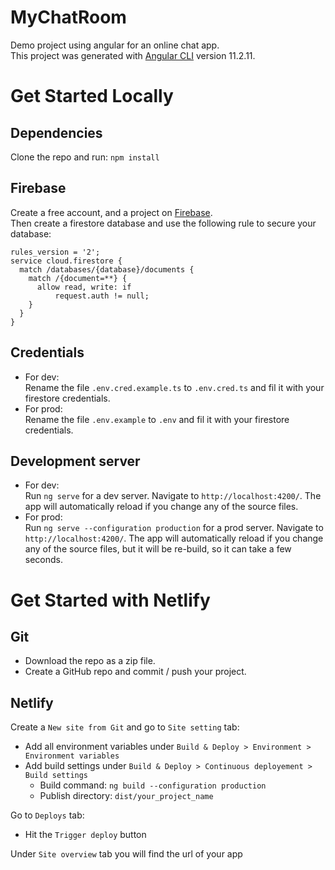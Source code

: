 # MyChatRoom

Demo project using angular for an online chat app.  
This project was generated with [Angular CLI](https://github.com/angular/angular-cli) version 11.2.11.

# Get Started Locally

## Dependencies
Clone the repo and run: `npm install`

## Firebase
Create a free account, and a project on [Firebase](https://firebase.google.com/).  
Then create a firestore database and use the following rule to secure your database:  
````text
rules_version = '2';
service cloud.firestore {
  match /databases/{database}/documents {
    match /{document=**} {
      allow read, write: if
          request.auth != null;
    }
  }
}
````

## Credentials
- For dev:  
Rename the file `.env.cred.example.ts` to `.env.cred.ts` and fil it with your firestore credentials.  
- For prod:  
Rename the file `.env.example` to `.env` and fil it with your firestore credentials.

## Development server
- For dev:  
  Run `ng serve` for a dev server. Navigate to `http://localhost:4200/`. The app will automatically reload if you change any of the source files.
- For prod:  
  Run `ng serve --configuration production` for a prod server. Navigate to `http://localhost:4200/`. The app will automatically reload if you change any of the source files, but it will be re-build, so it can take a few seconds.


# Get Started with Netlify

## Git
- Download the repo as a zip file.  
- Create a GitHub repo and commit / push your project.

## Netlify
Create a `New site from Git` and go to `Site setting` tab:
- Add all environment variables under `Build & Deploy > Environment > Environment variables`
- Add build settings under `Build & Deploy > Continuous deployement > Build settings`
  - Build command: `ng build --configuration production`
  - Publish directory: `dist/your_project_name`

Go to `Deploys` tab:
- Hit the `Trigger deploy` button

Under `Site overview` tab you will find the url of your app
